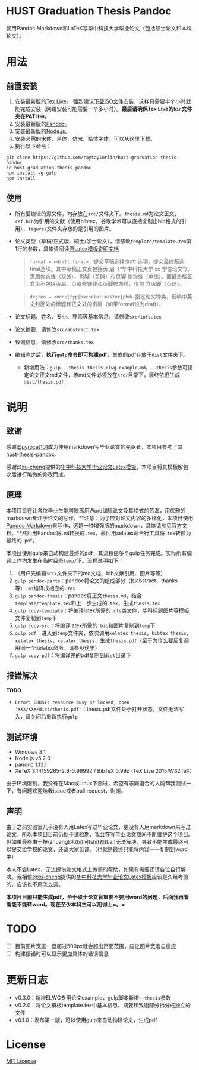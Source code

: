 # HUST Graduation Thesis Pandoc

使用Pandoc Markdown和LaTeX写华中科技大学毕业论文（包括硕士论文和本科论文）。

# 用法

## 前置安装

1. 安装最新版的[Tex Live](https://www.tug.org/texlive/acquire.html)。 强烈建议[下载ISO文件](https://www.tug.org/texlive/acquire-iso.html)安装，这样只需要半个小时就能完成安装（网络安装可能需要一个多小时）。**最后请确保Tex Live的`bin`文件夹在PATH中。**
2. 安装最新版的[Pandoc](http://pandoc.org/installing.html)。
3. 安装最新版的[Node.js](https://nodejs.org/en/)。
4. 安装必需的宋体、黑体、仿宋、楷体字体，可以从[这里](https://github.com/mingchen/mac-osx-chinese-fonts/tree/master/Adobe%20Simple%20Chinese%20Fonts)下载。
5. 执行以下命令：

```
git clone https://github.com/raytaylorlin/hust-graduation-thesis-pandoc
cd hust-graduation-thesis-pandoc
npm install -g gulp
npm install
```

## 使用

* 所有要编辑的源文件，均存放在`src/`文件夹下。`thesis.md`为论文正文，`ref.bib`为引用的文献（使用bibtex，谷歌学术可以直接复制出bib格式的引用），`figures`文件夹存放的是引用的图片。
* 论文类型（草稿/正式版、硕士/学士论文），请修改`template/template.tex`第1行的参数，具体请阅读[原Latex模板说明文档](https://raw.githubusercontent.com/hust-latex/hustthesis/master/hustthesis/hustthesis.pdf)
    > `format = <draft|final>`：提交草稿选择draft 选项，提交最终版选final选项。其中草稿正文页包括页
眉（“华中科技大学 xx 学位论文”）、页眉修饰线（双线）、页脚（页码）和页脚
修饰线（单线）。而最终版正文页不包括页眉、页眉修饰线和页脚修饰线，仅包
含页脚（页码）。

    > `degree = <none|fyp|bachelor|master|phd>`
指定论文种类，影响中英文封面处的标题和正文处的页眉（如果format设为draft）。
* 论文标题、姓名、专业、导师等基本信息，请修改`src/info.tex`
* 论文摘要，请修改`src/abstract.tex`
* 致谢信息，请修改`src/thanks.tex`
* 编辑完之后，**执行`gulp`命令即可构建pdf**，生成的pdf存放于`dist`文件夹下。
    * 新增用法：`gulp --thesis thesis-elwg-example.md`，`--thesis`参数可指定论文正文md文件，该md文件必须放在`src/`目录下，最终依旧生成`dist/thesis.pdf`

# 说明

## 致谢

感谢[@pyrocat101](https://github.com/pyrocat101)成为使用markdown写毕业论文的先驱者，本项目参考了其[hust-thesis-pandoc](https://github.com/Sicun/hust-thesis-pandoc)。

感谢[@xu-cheng](https://github.com/xu-cheng)提供的[华中科技大学毕业论文Latex模板](https://github.com/hust-latex/hustthesis)，本项目将其模板解包之后进行略微的修改而成。

## 原理

本项目旨在让各位毕业生能够脱离用Word编辑论文及其格式的苦海，用优雅的markdown专注于论文的写作。**注意：为了应对论文内容的多样化，本项目使用[Pandoc Markdown](http://pandoc.org/README.html#pandocs-markdown)来写作，这是一种增强版的markdown，具体请参见官方文档。**然后用Pandoc将`.md`转换成`.tex`，最后用xelatex命令行工具将`.tex`转换为最终的`.pdf`。

本项目使用gulp来自动构建最终的pdf，其流程由多个gulp任务完成。实际所有编译工作均发生在临时目录`temp/`下。流程说明如下：

1. （用户先编辑`src/`文件夹下的md文档、bib文献引用、图片等等）
2. `gulp pandoc-parts`：pandoc将论文的组成部分（如abstract、thanks等）`.md`编译成相应的`.tex`
3. `gulp pandoc-thesis`：pandoc将正文`thesis.md`，结合`template/template.tex`和上一步生成的`.tex`，生成`thesis.tex`
4. `gulp copy-template`：将编译latex所需的`.cls`类文件，华科标题图片等模板文件复制到`temp`下
5. `gulp copy-src`：将编译latex所需的`.bib`和图片复制到`temp`下
6. `gulp pdf`：进入到`temp`文件夹，依次调用`xelatex thesis`，`bibtex thesis`，`xelatex thesis`，`xelatex thesis`，生成`thesis.pdf`（至于为什么要反复调用同一个xelatex命令，请参见[这里](http://tex.stackexchange.com/questions/8332/undefined-citation-warnings)）
7. `gulp copy-pdf`：将编译完的pdf复制到`dist`目录下

## 报错解决

**TODO**

* `Error: EBUSY: resource busy or locked, open 'XXX/XXX/dist/thesis.pdf'`：thesis.pdf文件处于打开状态，文件无法写入，请关闭后重新执行`gulp`

## 测试环境

* Windows 8.1
* Node.js v5.2.0
* pandoc 1.13.1
* XeTeX 3.14159265-2.6-0.99992 / BibTeX 0.99d (TeX Live 2015/W32TeX)

由于环境限制，我没有在Mac或Linux下测过，希望有志同道合的人能帮我测试一下，有问题欢迎给我issue或者pull request，谢谢。

## 声明

由于之前实验室几乎没有人用Latex写过毕业论文，更没有人用markdown来写过论文，所以本项目目前仍处于试验期，我会在写毕业论文期间不断维护这个项目。但如果最终由于技(zhuang)术(bi)问(shi)题(bai)无法解决，导致不能生成最终可以提交给学校的论文，还请大家见谅。（也就是最终只能将内容一一复制到word中）

本人不会Latex，无法提供论文格式上微调的帮助，如果有需要还请各位自行解决。我相信[@xu-cheng](https://github.com/xu-cheng)提供的[华中科技大学毕业论文Latex模板](https://github.com/hust-latex/hustthesis)应该是久经考验的，应该也不用怎么调。

**本项目目前只能生成pdf，至于硕士论文盲审要不要用word的问题，后面我再看看能不能转word。现在至少本科生可以用得上=。=**

# TODO

- [ ] 目前图片宽度一旦超过500px就会超出页面范围，应让图片宽度自适应
- [ ] 构建报错时可以显示更加具体的错误信息

# 更新日志

* v0.3.0：新增ELWG专用论文example，gulp脚本新增`--thesis`参数
* v0.2.0：将论文模板template.tex中基本信息、摘要和致谢部分拆分成独立的文件
* v0.1.0：发布第一版，可以使用gulp来自动构建论文，生成pdf

# License

[MIT License](https://en.wikipedia.org/wiki/MIT_License)
